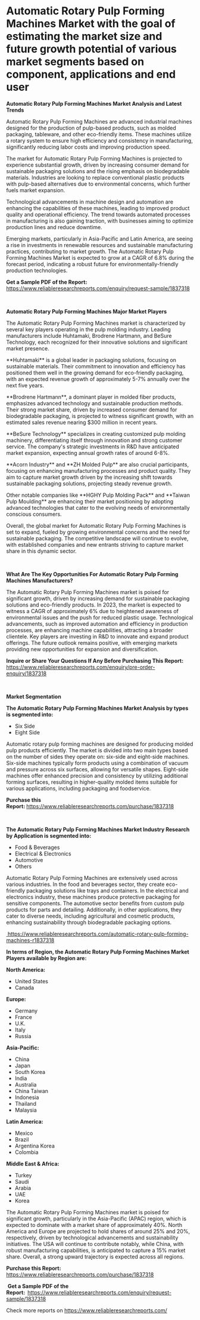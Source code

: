 <p><h1>Automatic Rotary Pulp Forming Machines Market with the goal of estimating the market size and future growth potential of various market segments based on component, applications and end user</h1></p><p><strong>Automatic Rotary Pulp Forming Machines Market Analysis and Latest Trends</strong></p>
<p><p>Automatic Rotary Pulp Forming Machines are advanced industrial machines designed for the production of pulp-based products, such as molded packaging, tableware, and other eco-friendly items. These machines utilize a rotary system to ensure high efficiency and consistency in manufacturing, significantly reducing labor costs and improving production speed.</p><p>The market for Automatic Rotary Pulp Forming Machines is projected to experience substantial growth, driven by increasing consumer demand for sustainable packaging solutions and the rising emphasis on biodegradable materials. Industries are looking to replace conventional plastic products with pulp-based alternatives due to environmental concerns, which further fuels market expansion. </p><p>Technological advancements in machine design and automation are enhancing the capabilities of these machines, leading to improved product quality and operational efficiency. The trend towards automated processes in manufacturing is also gaining traction, with businesses aiming to optimize production lines and reduce downtime.</p><p>Emerging markets, particularly in Asia-Pacific and Latin America, are seeing a rise in investments in renewable resources and sustainable manufacturing practices, contributing to market growth. The Automatic Rotary Pulp Forming Machines Market is expected to grow at a CAGR of 6.8% during the forecast period, indicating a robust future for environmentally-friendly production technologies.</p></p>
<p><strong>Get a Sample PDF of the Report:&nbsp;</strong> <a href="https://www.reliableresearchreports.com/enquiry/request-sample/1837318?utm_campaign=2210&utm_medium=2&utm_source=Github&utm_content=ia&utm_term=28022025&utm_id=automatic-rotary-pulp-forming-machines">https://www.reliableresearchreports.com/enquiry/request-sample/1837318</a></p>
<p>&nbsp;</p>
<p><strong>Automatic Rotary Pulp Forming Machines Major Market Players</strong></p>
<p><p>The Automatic Rotary Pulp Forming Machines market is characterized by several key players operating in the pulp molding industry. Leading manufacturers include Huhtamaki, Brodrene Hartmann, and BeSure Technology, each recognized for their innovative solutions and significant market presence.</p><p>**Huhtamaki** is a global leader in packaging solutions, focusing on sustainable materials. Their commitment to innovation and efficiency has positioned them well in the growing demand for eco-friendly packaging, with an expected revenue growth of approximately 5-7% annually over the next five years.</p><p>**Brodrene Hartmann**, a dominant player in molded fiber products, emphasizes advanced technology and sustainable production methods. Their strong market share, driven by increased consumer demand for biodegradable packaging, is projected to witness significant growth, with an estimated sales revenue nearing $300 million in recent years.</p><p>**BeSure Technology** specializes in creating customized pulp molding machinery, differentiating itself through innovation and strong customer service. The company's strategic investments in R&D have anticipated market expansion, expecting annual growth rates of around 6-8%.</p><p>**Acorn Industry** and **ZH Molded Pulp** are also crucial participants, focusing on enhancing manufacturing processes and product quality. They aim to capture market growth driven by the increasing shift towards sustainable packaging solutions, projecting steady revenue growth.</p><p>Other notable companies like **HGHY Pulp Molding Pack** and **Taiwan Pulp Moulding** are enhancing their market positioning by adopting advanced technologies that cater to the evolving needs of environmentally conscious consumers.</p><p>Overall, the global market for Automatic Rotary Pulp Forming Machines is set to expand, fueled by growing environmental concerns and the need for sustainable packaging. The competitive landscape will continue to evolve, with established companies and new entrants striving to capture market share in this dynamic sector.</p></p>
<p>&nbsp;</p>
<p><strong>What Are The Key Opportunities For Automatic Rotary Pulp Forming Machines Manufacturers?</strong></p>
<p><p>The Automatic Rotary Pulp Forming Machines market is poised for significant growth, driven by increasing demand for sustainable packaging solutions and eco-friendly products. In 2023, the market is expected to witness a CAGR of approximately 6% due to heightened awareness of environmental issues and the push for reduced plastic usage. Technological advancements, such as improved automation and efficiency in production processes, are enhancing machine capabilities, attracting a broader clientele. Key players are investing in R&D to innovate and expand product offerings. The future outlook remains positive, with emerging markets providing new opportunities for expansion and diversification.</p></p>
<p><strong>Inquire or Share Your Questions If Any Before Purchasing This Report:</strong> <a href="https://www.reliableresearchreports.com/enquiry/pre-order-enquiry/1837318?utm_campaign=2210&utm_medium=2&utm_source=Github&utm_content=ia&utm_term=28022025&utm_id=automatic-rotary-pulp-forming-machines">https://www.reliableresearchreports.com/enquiry/pre-order-enquiry/1837318</a></p>
<p>&nbsp;</p>
<p><strong>Market Segmentation</strong></p>
<p><strong>The Automatic Rotary Pulp Forming Machines Market Analysis by types is segmented into:</strong></p>
<p><ul><li>Six Side</li><li>Eight Side</li></ul></p>
<p><p>Automatic rotary pulp forming machines are designed for producing molded pulp products efficiently. The market is divided into two main types based on the number of sides they operate on: six-side and eight-side machines. Six-side machines typically form products using a combination of vacuum and pressure across six surfaces, allowing for versatile shapes. Eight-side machines offer enhanced precision and consistency by utilizing additional forming surfaces, resulting in higher-quality molded items suitable for various applications, including packaging and foodservice.</p></p>
<p><strong>Purchase this Report:&nbsp;</strong><a href="https://www.reliableresearchreports.com/purchase/1837318?utm_campaign=2210&utm_medium=2&utm_source=Github&utm_content=ia&utm_term=28022025&utm_id=automatic-rotary-pulp-forming-machines">https://www.reliableresearchreports.com/purchase/1837318</a></p>
<p>&nbsp;</p>
<p><strong>The Automatic Rotary Pulp Forming Machines Market Industry Research by Application is segmented into:</strong></p>
<p><ul><li>Food & Beverages</li><li>Electrical & Electronics</li><li>Automotive</li><li>Others</li></ul></p>
<p><p>Automatic Rotary Pulp Forming Machines are extensively used across various industries. In the food and beverages sector, they create eco-friendly packaging solutions like trays and containers. In the electrical and electronics industry, these machines produce protective packaging for sensitive components. The automotive sector benefits from custom pulp products for parts and detailing. Additionally, in other applications, they cater to diverse needs, including agricultural and cosmetic products, enhancing sustainability through biodegradable packaging options.</p></p>
<p><a href="https://www.reliableresearchreports.com/automatic-rotary-pulp-forming-machines-r1837318?utm_campaign=2210&utm_medium=2&utm_source=Github&utm_content=ia&utm_term=28022025&utm_id=automatic-rotary-pulp-forming-machines">&nbsp;https://www.reliableresearchreports.com/automatic-rotary-pulp-forming-machines-r1837318</a></p>
<p><strong>In terms of Region, the Automatic Rotary Pulp Forming Machines Market Players available by Region are:</strong></p>
<p>
    <p> <strong> North America: </strong>
        <ul>
            <li>United States</li>
            <li>Canada</li>
        </ul>
        </p> 
    <p> <strong> Europe: </strong>
        <ul>
            <li>Germany</li>
            <li>France</li>
            <li>U.K.</li>
            <li>Italy</li>
            <li>Russia</li>
        </ul>
        </p> 
    <p> <strong> Asia-Pacific: </strong>
        <ul>
            <li>China</li>
            <li>Japan</li>
            <li>South Korea</li>
            <li>India</li>
            <li>Australia</li>
            <li>China Taiwan</li>
            <li>Indonesia</li>
            <li>Thailand</li>
            <li>Malaysia</li>
        </ul>
        </p> 
    <p> <strong> Latin America: </strong>
        <ul>
            <li>Mexico</li>
            <li>Brazil</li>
            <li>Argentina Korea</li>
            <li>Colombia</li>
        </ul>
        </p> 
    <p> <strong> Middle East & Africa: </strong>
        <ul>
            <li>Turkey</li>
            <li>Saudi</li>
            <li>Arabia</li>
            <li>UAE</li>
            <li>Korea</li>
        </ul>
    </p>
    </p>
<p><p>The Automatic Rotary Pulp Forming Machines market is poised for significant growth, particularly in the Asia-Pacific (APAC) region, which is expected to dominate with a market share of approximately 40%. North America and Europe are projected to hold shares of around 25% and 20%, respectively, driven by technological advancements and sustainability initiatives. The USA will continue to contribute notably, while China, with robust manufacturing capabilities, is anticipated to capture a 15% market share. Overall, a strong upward trajectory is expected across all regions.</p></p>
<p><strong>Purchase this Report: </strong><a href="https://www.reliableresearchreports.com/purchase/1837318?utm_campaign=2210&utm_medium=2&utm_source=Github&utm_content=ia&utm_term=28022025&utm_id=automatic-rotary-pulp-forming-machines">https://www.reliableresearchreports.com/purchase/1837318</a></p>
<p>&nbsp;<strong>Get a Sample PDF of the Report:&nbsp;&nbsp;</strong><a href="https://www.reliableresearchreports.com/enquiry/request-sample/1837318?utm_campaign=2210&utm_medium=2&utm_source=Github&utm_content=ia&utm_term=28022025&utm_id=automatic-rotary-pulp-forming-machines">https://www.reliableresearchreports.com/enquiry/request-sample/1837318</a></p>
<p><strong></strong></p>
<p>Check more reports on <a href="https://www.reliableresearchreports.com/?utm_campaign=2210&utm_medium=2&utm_source=Github&utm_content=ia&utm_term=28022025&utm_id=automatic-rotary-pulp-forming-machines">https://www.reliableresearchreports.com/</a></p>
